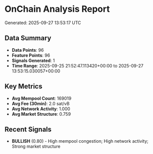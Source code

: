 # OnChain Analysis Report
Generated: 2025-09-27 13:53:17 UTC

## Data Summary
- **Data Points**: 96
- **Feature Points**: 96
- **Signals Generated**: 1
- **Time Range**: 2025-09-25 21:52:47.113420+00:00 to 2025-09-27 13:53:15.030057+00:00

## Key Metrics
- **Avg Mempool Count**: 169019
- **Avg Fee (30min)**: 2.0 sat/vB
- **Avg Network Activity**: 1.000
- **Avg Market Structure**: 0.759

## Recent Signals
- **BULLISH** (0.80) - High mempool congestion; High network activity; Strong market structure
